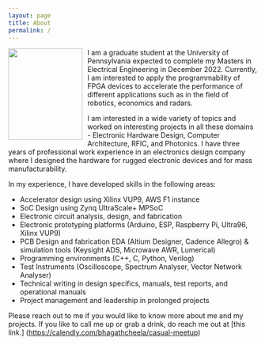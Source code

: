 ```yaml
---
layout: page
title: About
permalink: /
---
```

<img width="150" height="185" style="float: left; padding-right: 10px" src="https://user-images.githubusercontent.com/47292036/174701643-5bf2240e-0604-43e3-8bc4-06dbad4895fd.JPG">
I am a graduate student at the University of Pennsylvania expected to complete my Masters in Electrical Engineering in December 2022. Currently, I am interested to apply the programmability of FPGA devices to accelerate the performance of different applications such as in the field of robotics, economics and radars. 

I am interested in a wide variety of topics and worked on interesting projects in all these domains - Electronic Hardware Design, Computer Architecture, RFIC, and Photonics. I have three years of professional work experience in an electronics design company where I designed the hardware for rugged electronic devices and for mass manufacturability.

In my experience, I have developed skills in the following areas:
- Accelerator design using Xilinx VUP9, AWS F1 instance
- SoC Design using Zynq UltraScale+ MPSoC
- Electronic circuit analysis, design, and fabrication
- Electronic prototyping platforms (Arduino, ESP, Raspberry Pi, Ultra96, Xilinx VUP9)
- PCB Design and fabrication EDA (Altium Designer, Cadence Allegro) & simulation tools (Keysight ADS, Microwave AWR, Lumerical)
- Programming environments (C++, C, Python, Verilog)
- Test Instruments (Oscilloscope, Spectrum Analyser, Vector Network Analyser)
- Technical writing in design specifics, manuals, test reports, and operational manuals
- Project management and leadership in prolonged projects

Please reach out to me if you would like to know more about me and my projects. If you like to call me up or grab a drink, do reach me out at [this link.] (https://calendly.com/bhagathcheela/casual-meetup) 
